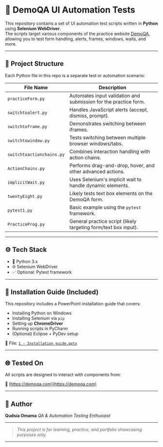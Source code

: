 # 🧪 DemoQA UI Automation Tests

This repository contains a set of UI automation test scripts written in **Python** using **Selenium WebDriver**.  
The scripts target various components of the practice website [DemoQA](https://demoqa.com), allowing you to test form handling, alerts, frames, windows, waits, and more.

---

## 📁 Project Structure

Each Python file in this repo is a separate test or automation scenario:

| File Name              | Description |
|------------------------|-------------|
| `practiceForm.py`         | Automates input validation and submission for the practice form. |
| `switchtoalert.py`        | Handles JavaScript alerts (accept, dismiss, prompt). |
| `switchtoframe.py`        | Demonstrates switching between iframes. |
| `switchtowindow.py`       | Tests switching between multiple browser windows/tabs. |
| `switchtoactionchains.py` | Combines interaction handling with action chains. |
| `ActionChains.py`         | Performs drag-and-drop, hover, and other advanced actions. |
| `implicitWait.py`         | Uses Selenium's implicit wait to handle dynamic elements. |
| `twentyEight.py`          | Likely tests text box elements on the DemoQA form. |
| `pytest1.py`              | Basic example using the `pytest` framework. |
| `PracticeProg.py`         | General practice script (likely targeting form/text box input). |

---

## ⚙️ Tech Stack

- 🐍 Python 3.x  
- 🌐 Selenium WebDriver  
- ✅ Optional: Pytest framework

---


## 🧰 Installation Guide (Included)

This repository includes a PowerPoint installation guide that covers:

* Installing Python on Windows
* Installing Selenium via `pip`
* Setting up **ChromeDriver**
* Running scripts in PyCharm
* (Optional) Eclipse + PyDev setup

📄 File: [`1 - Installation guide.pptx`](./1%20-%20Installation%20guide.pptx)

---

## 🌐 Tested On

All scripts are designed to interact with components from:

🔗 [https://demoqa.com](https://demoqa.com)

---

## 👤 Author

**Qudsia Omama**
*QA & Automation Testing Enthusiast*

---

> *This project is for learning, practice, and portfolio showcasing purposes only.*

---
